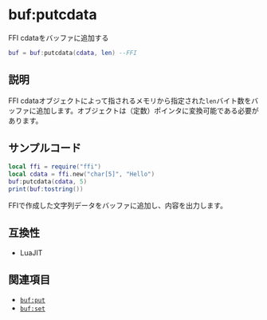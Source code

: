 # buf:putcdata

FFI cdataをバッファに追加する

```lua
buf = buf:putcdata(cdata, len) --FFI
```

## 説明

FFI cdataオブジェクトによって指されるメモリから指定された`len`バイト数をバッファに追加します。オブジェクトは（定数）ポインタに変換可能である必要があります。

## サンプルコード

```lua
local ffi = require("ffi")
local cdata = ffi.new("char[5]", "Hello")
buf:putcdata(cdata, 5)
print(buf:tostring())
```

FFIで作成した文字列データをバッファに追加し、内容を出力します。

## 互換性

- LuaJIT

## 関連項目

- [`buf:put`](buf_put.md)
- [`buf:set`](buf_set.md)